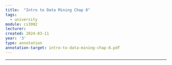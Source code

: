 ```yaml
---
title:  "Intro to Data Mining Chap 8"
tags:
  - university
module: cs3002
lecturer:
created: 2024-03-11
year: '3'
type: annotation
annotation-target: intro-to-data-mining-chap-8.pdf
---
```

---